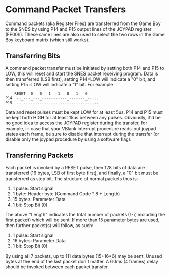 # Command Packet Transfers

Command packets (aka Register Files) are transferred from the Game Boy to
the SNES by using P14 and P15 output lines of the JOYPAD register
(FF00h).  These same lines are also used to select the two rows in the
Game Boy keyboard matrix (which still works).

## Transferring Bits

A command packet transfer must be initiated by setting both P14 and P15
to LOW, this will reset and start the SNES packet receiving program.
Data is then transferred (LSB first), setting P14=LOW will indicate a
"0" bit, and setting P15=LOW will indicate a "1" bit. For example:

```
    RESET  0   0   1   1   0   1   0
P14  --_---_---_-----------_-------_--...
P15  --_-----------_---_-------_------...
```

Data and reset pulses must be kept LOW for at least 5us. P14 and P15
must be kept both HIGH for at least 15us between any pulses. Obviously,
it'd be no good idea to access the JOYPAD register during the transfer,
for example, in case that your VBlank interrupt procedure reads-out
joypad states each frame, be sure to disable that interrupt during the
transfer (or disable only the joypad procedure by using a software
flag).

## Transferring Packets

Each packet is invoked by a RESET pulse, then 128 bits of data are
transferred (16 bytes, LSB of first byte first), and finally, a
"0" bit must be transferred as stop bit. The structure of normal
packets thus is:

1. 1 pulse: Start signal
2. 1 byte: Header byte (Command Code \* 8 + Length)
3. 15 bytes: Parameter Data
4. 1 bit: Stop Bit (0)

The above "Length" indicates the total number of packets (1-7,
including the first packet) which will be sent.  If more than 15
parameter bytes are used, then further packet(s) will follow, as such:

1. 1 pulse: Start signal
2. 16 bytes: Parameter Data
3. 1 bit: Stop Bit (0)

By using all 7 packets, up to 111 data bytes (15+16\*6) may be sent.
Unused bytes at the end of the last packet don't matter. A 60ms (4
frames) delay should be invoked between each packet transfer.
